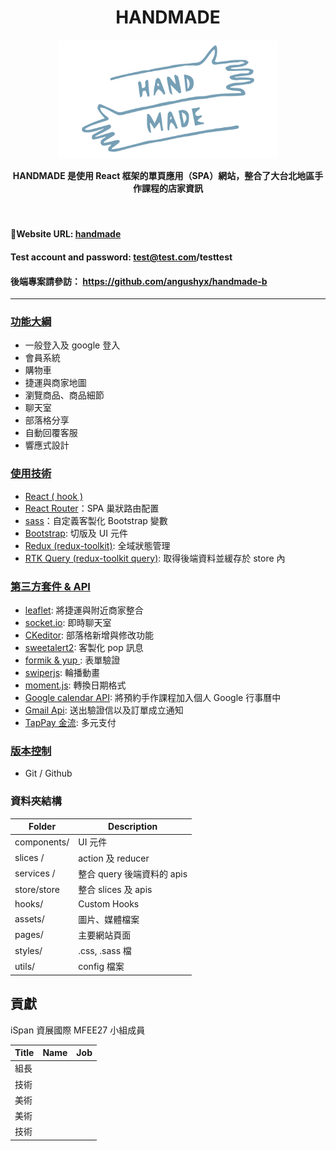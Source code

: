 <h1 align="center">HANDMADE</h1>


<h4 align="center">
  <img width="350" src="https://github.com/angushyx/handmade/blob/main/HANDMADE_LOGO.png?raw=true">

 HANDMADE 是使用 React 框架的單頁應用（SPA）網站，整合了大台北地區手作課程的店家資訊
</h4>
 <br>


#### 🔗Website URL: <a href="https://nextmeal.herokuapp.com/#/"><strong>handmade</strong></a>

#### Test account and password: test@test.com/testtest 


#### 後端專案請參訪： https://github.com/angushyx/handmade-b

<hr>

### [功能大綱](#main-features)

- 一般登入及 google 登入
- 會員系統
- 購物車
- 捷運與商家地圖
- 瀏覽商品、商品細節
- 聊天室
- 部落格分享
- 自動回覆客服
- 響應式設計


### [使用技術](#useage-technique)
- [React ( hook )](https://zh-hant.reactjs.org/docs/hooks-intro.html)
- [React Router](https://reactrouter.com/en/main)：SPA 巢狀路由配置
- [sass](https://sass-lang.com/)：自定義客製化 Bootstrap 變數
- [Bootstrap](https://react-bootstrap.github.io/): 切版及 UI 元件
- [Redux (redux-toolkit)](https://redux-toolkit.js.org/): 全域狀態管理
- [RTK Query (redux-toolkit query)](https://redux-toolkit.js.org/rtk-query/overview): 取得後端資料並緩存於 store 內
<!-- - [Cloud Services\*not yet](#cloud-services-1) -->

### [第三方套件 & API](#third-party-library)


- [leaflet](https://leafletjs.com/): 將捷運與附近商家整合
- [socket.io](https://socket.io/): 即時聊天室
- [CKeditor](https://ckeditor.com/ckeditor-5/): 部落格新增與修改功能 
- [sweetalert2](https://sweetalert2.github.io/#input-types): 客製化 pop 訊息 
- [formik & yup ](https://formik.org/docs/guides/validation): 表單驗證 
- [swiperjs](https://swiperjs.com/demos): 輪播動畫
- [moment.js](https://github.com/moment/moment/): 轉換日期格式
- [Google calendar API](https://developers.google.com/calendar/api): 將預約手作課程加入個人 Google 行事曆中
- [Gmail Api](https://developers.google.com/gmail/api): 送出驗證信以及訂單成立通知
- [TapPay 金流](https://www.tappaysdk.com/zh/): 多元支付

### [版本控制](#version-control)

- Git / Github

### 資料夾結構
<!-- [](#folder-structure) -->

| Folder      | Description                |
| ----------- | -------------------------- |
| components/ | UI 元件                    |
| slices /    | action 及 reducer          |
| services /  | 整合 query 後端資料的 apis |
| store/store | 整合 slices 及 apis        |
| hooks/      | Custom Hooks               |
| assets/     | 圖片、媒體檔案             |
| pages/      | 主要網站頁面               |
| styles/     | .css, .sass 檔             |
| utils/      | config 檔案                |

<!-- 
### 網站部署

採用 AWS 服務部署網站

| Item      | Service       |
|-----------|---------------|
| DNS       | AWS Route53   |
| CDN       | AWS CloudFront|
| Frontend  | AWS S3        |
| ELB       | AWS EC2       |
| Backend   | AWS EC2       |
| DB        | AWS RDS       |
 -->

## 貢獻
iSpan 資展國際 MFEE27 小組成員

| Title | Name | Job                                   |
|-------|------|---------------------------------------|
| 組長  |  |    |
| 技術  |  |    |
| 美術  |  |    |
| 美術  |  |    |
| 技術  |  |    |



